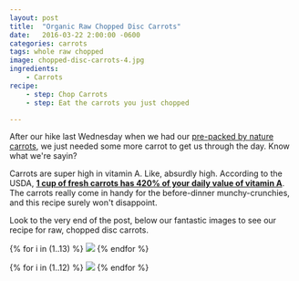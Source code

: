 ```yaml
---
layout: post
title:  "Organic Raw Chopped Disc Carrots"
date:   2016-03-22 2:00:00 -0600
categories: carrots
tags: whole raw chopped
image: chopped-disc-carrots-4.jpg
ingredients:
    - Carrots
recipe:
    - step: Chop Carrots
    - step: Eat the carrots you just chopped

---
```


After our hike last Wednesday when we had our <a href="{{site.baseurl}}/carrots/2016/03/12/whole-organic-raw-carrots.html">pre-packed by nature carrots</a>, we just needed some more carrot to get us through the day. Know what we're sayin?

Carrots are super high in vitamin A. Like, absurdly high. According to the USDA, <strong><a href="https://www.whatscooking.fns.usda.gov/sites/default/files/factsheets/HHFS_CARROTS_FRESH_Dec2012.pdf">1 cup of fresh carrots has 420% of your daily value of vitamin A</a></strong>. The carrots really come in handy for the before-dinner munchy-crunchies, and this recipe surely won't disappoint.

Look to the very end of the post, below our fantastic images to see our recipe for raw, chopped disc carrots.

{% for i in (1..13) %}
<img src="{{site.baseurl}}/images/whole-carrots-{{ i }}.jpg">
{% endfor %}

{% for i in (1..12) %}
<img src="{{site.baseurl}}/images/chopped-disc-carrots-{{ i }}.jpg">
{% endfor %}
